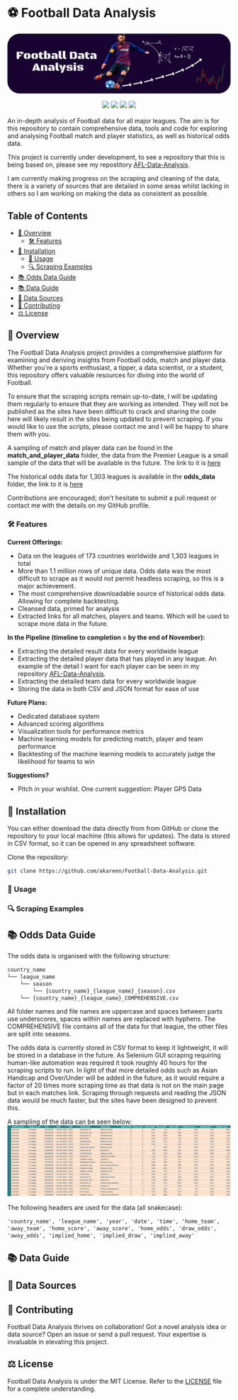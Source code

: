 # ⚽️ Football Data Analysis
![Football Data Analysis Banner Image](/assets/readme_banner.png)
<div align="center">
  <img src="https://img.shields.io/github/last-commit/akareen/Football-Data-Analysis">
  <img src="https://img.shields.io/github/contributors/akareen/Football-Data-Analysis">
  <img src="https://img.shields.io/github/stars/akareen/Football-Data-Analysis?style=social">
  <img src="https://img.shields.io/github/forks/akareen/Football-Data-Analysis?style=social">
</div>
<br>
An in-depth analysis of Football data for all major leagues. The aim is for this repository to contain comprehensive data, tools and code for exploring and analysing Football match and player statistics, as well as historical odds data.  

This project is currently under development, to see a repository that this is being based on, please see my repostitory [AFL-Data-Analysis](https://github.com/akareen/AFL-Data-Analysis).

I am currently making progress on the scraping and cleaning of the data, there is a variety of sources that are detailed in some areas whilst lacking in others so I am working on making the data as consistent as possible.

## Table of Contents
- [🔦 Overview](#overview)
  - [🛠 Features](#features)
- [💾 Installation](#installation)
  - [📖 Usage](#usage)
  - [🔍 Scraping Examples](#scraping-examples)
- [📚 Odds Data Guide](#odds-data-guide)
- [📚 Data Guide](#data-guide)
- [🔗 Data Sources](#data-sources)
- [🤝 Contributing](#contributing)
- [⚖️ License](#license)

## 🔦 Overview

The Football Data Analysis project provides a comprehensive platform for examining and deriving insights from Football odds, match and player data. Whether you're a sports enthusiast, a tipper, a data scientist, or a student, this repository offers valuable resources for diving into the world of Football.

To ensure that the scraping scripts remain up-to-date, I will be updating them regularly to ensure that they are working as intended. They will not be published as the sites have been difficult to crack and sharing the code here will likely result in the sites being updated to prevent scraping. If you would like to use the scripts, please contact me and I will be happy to share them with you.

A sampling of match and player data can be found in the **match_and_player_data** folder, the data from the Premier League is a small sample of the data that will be available in the future. The link to it is [here](/match_and_player_data/competition_data/ALL_MATCH_RESULTS.csv)

The historical odds data for 1,303 leagues is available in the **odds_data** folder, the link to it is [here](/odds_data)

Contributions are encouraged; don't hesitate to submit a pull request or contact me with the details on my GitHub profile.


### 🛠 Features

**Current Offerings:**
- Data on the leagues of 173 countries worldwide and 1,303 leagues in total
- More than 1.1 million rows of unique data. Odds data was the most difficult to scrape as it would not permit headless scraping, so this is a major achievement.
- The most comprehensive downloadable source of historical odds data. Allowing for complete backtesting.
- Cleansed data, primed for analysis
- Extracted links for all matches, players and teams. Which will be used to scrape more data in the future.

**In the Pipeline (timeline to completion = by the end of November):**
- Extracting the detailed result data for every worldwide league
- Extracting the detailed player data that has played in any league. An example of the detail I want for each player can be seen in my repository [AFL-Data-Analysis](https://github.com/akareen/AFL-Data-Analysis).
- Extracting the detailed team data for every worldwide league
- Storing the data in both CSV and JSON format for ease of use


**Future Plans:**
- Dedicated database system
- Advanced scoring algorithms
- Visualization tools for performance metrics
- Machine learning models for predicting match, player and team performance
- Backtesting of the machine learning models to accurately judge the likelihood for teams to win

**Suggestions?**
- Pitch in your wishlist. One current suggestion: Player GPS Data

## 💾 Installation

You can either download the data directly from from GitHub or clone the repository to your local machine (this allows for updates). The data is stored in CSV format, so it can be opened in any spreadsheet software.

Clone the repository:
```bash
git clone https://github.com/akareen/Football-Data-Analysis.git
```


### 📖 Usage

### 🔍 Scraping Examples

## 📚 Odds Data Guide

The odds data is organised with the following structure:
```
country_name
└── league_name
    └── season
        └── {country_name}_{league_name}_{season}.csv
    └── {country_name}_{league_name}_COMPREHENSIVE.csv
```

All folder names and file names are uppercase and spaces between parts use underscores, spaces within names are replaced with hyphens. The COMPREHENSIVE file contains all of the data for that league, the other files are split into seasons.

The odds data is currently stored in CSV format to keep it lightweight, it will be stored in a database in the future. As Selenium GUI scraping requiring human-like automation was required it took roughly 40 hours for the scraping scripts to run. In light of that more detailed odds such as Asian Handicap and Over/Under will be added in the future, as it would require a factor of 20 times more scraping time as that data is not on the main page but in each matches link. Scraping through requests and reading the JSON data would be much faster, but the sites have been designed to prevent this.

A sampling of the data can be seen below:
![Match Data Example](/assets/odds_data_example.png)

The following headers are used for the data (all snakecase):
```
'country_name', 'league_name', 'year', 'date', 'time', 'home_team', 'away_team', 'home_score', 'away_score', 'home_odds', 'draw_odds', 'away_odds', 'implied_home', 'implied_draw', 'implied_away'
```

## 📚 Data Guide

## 🔗 Data Sources

## 🤝 Contributing

Football Data Analysis thrives on collaboration! Got a novel analysis idea or data source? Open an issue or send a pull request. Your expertise is invaluable in elevating this project.

## ⚖️ License

Football Data Analysis is under the MIT License. Refer to the [LICENSE](LICENSE) file for a complete understanding.